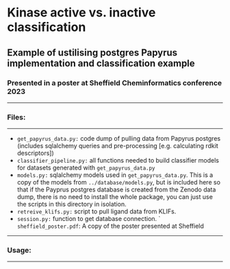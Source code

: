 # Kinase active vs. inactive classification
## Example of ustilising postgres Papyrus implementation and classification example
### Presented in a poster at Sheffield Cheminformatics conference 2023
---

### Files:   
---   
- ``get_papyrus_data.py:`` code dump of pulling data from Papyrus postgres (includes sqlalchemy queries and pre-processing [e.g. calculating rdkit descriptors])   
- ``classifier_pipeline.py:`` all functions needed to build classifier models for datasets generated with ``get_papyrus_data.py``   
- ``models.py:`` sqlalchemy models used in ``get_papyrus_data.py``. This is a copy of the models from ``../database/models.py``, but is included here so that if the Payprus postgres database is created from the Zenodo data dump, there is no need to install the whole package, you can just use the scripts in this directory in isolation.  
- ``retreive_klifs.py:`` script to pull ligand data from KLIFs.    
- ``session.py:`` function to get database connection.
` ``sheffield_poster.pdf``: A copy of the poster presented at Sheffield 

---
### Usage:   
---
